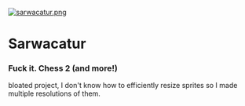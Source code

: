 [![sarwacatur.png](https://i.postimg.cc/yN7sjMDQ/sarwacatur.png)](https://postimg.cc/cvkp45Mw)
# Sarwacatur
### Fuck it. Chess 2 (and more!)
bloated project, I don't know how to efficiently resize sprites so I made multiple resolutions of them.
